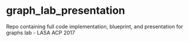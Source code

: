 # graph_lab_presentation
Repo containing full code implementation, blueprint, and presentation for graphs lab - LASA ACP 2017
